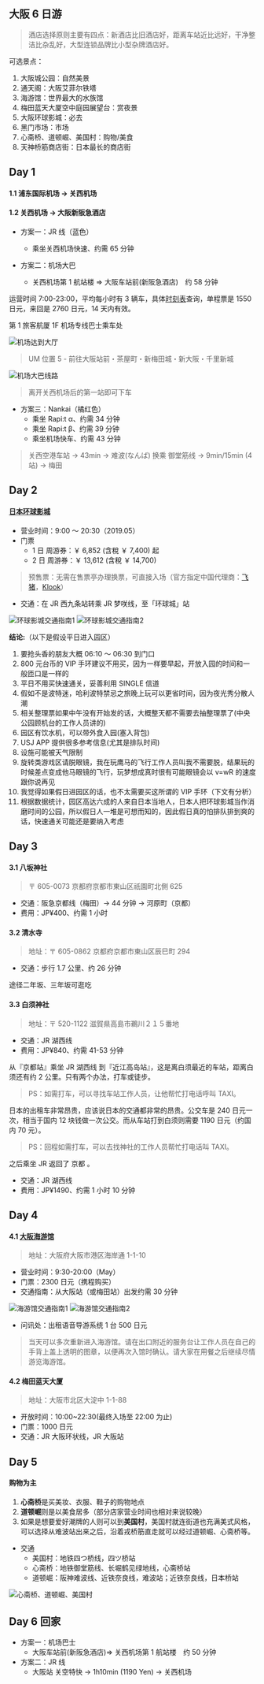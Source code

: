 ## 大阪 6 日游

> 酒店选择原则主要有四点：新酒店比旧酒店好，距离车站近比远好，干净整洁比杂乱好，大型连锁品牌比小型杂牌酒店好。

可选景点：

1. 大阪城公园：自然美景
2. 通天阁：大阪艾菲尔铁塔
3. 海游馆：世界最大的水族馆
4. 梅田蓝天大厦空中庭园展望台：赏夜景
5. 大阪环球影城：必去
6. 黑门市场：市场
7. 心斋桥、道顿崛、美国村：购物/美食
8. 天神桥筋商店街：日本最长的商店街

## Day 1

#### 1.1 浦东国际机场 -> 关西机场

#### 1.2 关西机场 -> 大阪新阪急酒店

- 方案一：JR 线（蓝色）

  - 乘坐关西机场快速、约需 65 分钟

- 方案二：机场大巴

  - 关西机场第 1 航站楼 ⇒ 大阪车站前(新阪急酒店)　约 58 分钟

运营时间 7:00-23:00，平均每小时有 3 辆车，具体[时刻表](http://www.kate.co.jp/timetable/detail/UM)查询，单程票是 1550 日元，来回是 2760 日元，14 天内有效。

第 1 旅客航厦 1F 机场专线巴士乘车处

![机场达到大厅](traffic/airport-map-1f.gif)

> UM 位置 5 - 前往大阪站前・茶屋町・新梅田城・新大阪・千里新城

![机场大巴线路](traffic/airport-bus-line.png)

> 离开关西机场后的第一站即可下车

- 方案三：Nankai（橘红色）
  - 乘坐 Rapi:t α、约需 34 分钟
  - 乘坐 Rapi:t β、约需 39 分钟
  - 乘坐机场快车、约需 43 分钟

> 关西空港车站 -> 43min -> 难波(なんば) 换乘 御堂筋线 -> 9min/15min (4 站) -> 梅田

## Day 2

#### [日本环球影城](https://www.usj.co.jp/)

- 营业时间：9:00 〜 20:30（2019.05）
- 门票
  - 1 日 周游券：￥ 6,852 (含稅 ￥ 7,400) 起
  - 2 日 周游券：￥ 13,612 (含稅 ￥ 14,700)

> 预售票：无需在售票亭办理换票，可直接入场（官方指定中国代理商：[飞猪](https://universalstudiosjapan.fliggy.com/)，[Klook](https://www.klook.com/zh-CN/activity/835-universal-studios-japan-ticket-osaka/)）

- 交通：在 JR 西九条站转乘 JR 梦咲线，至「环球城」站

![环球影城交通指南1](traffic/usj-1.gif)
![环球影城交通指南2](traffic/usj-2.gif)

**结论:**（以下是假设平日进入园区）

1. 要抢头香的朋友大概 06:10 ～ 06:30 到门口
2. 800 元台币的 VIP 手环建议不用买，因为一样要早起，开放入园的时间和一般匝口是一样的
3. 平日不用买快速通关，妥善利用 SINGLE 信道
4. 假如不是波特迷，哈利波特禁忌之旅晚上玩可以更省时间，因为夜光秀分散人潮
5. 相关整理票如果中午没有开始发的话，大概整天都不需要去抽整理票了(中央公园顾机台的工作人员讲的)
6. 园区有饮水机，可以带外食入园(塞入背包)
7. USJ APP 提供很多参考信息(尤其是排队时间)
8. 设施可能被天气限制
9. 旋转类游戏区请脱眼镜，我在玩鹰马的飞行工作人员叫我不需要脱，结果玩的时候差点变成他马眼镜的飞行，玩梦想成真时很有可能眼镜会以 v=wR 的速度跟你说再见
10. 我觉得如果假日进园区的话，也不太需要买这所谓的 VIP 手环（下文有分析）
11. 根据数据统计，园区高达六成的人来自日本当地人，日本人把环球影城当作消磨时间的公园，所以假日人一堆是可想而知的，因此假日真的怕排队排到爽的话，快速通关可能还是要纳入考虑

## Day 3

#### 3.1 八坂神社

> 〒 605-0073 京都府京都市東山区祇園町北側 625

- 交通：阪急京都线（梅田）-> 44 分钟 -> 河原町（京都）
- 费用：JP¥400、约需 1 小时

#### 3.2 清水寺

> 地址：〒 605-0862 京都府京都市東山区辰巳町 294

- 交通：步行 1.7 公里、约 26 分钟

途径二年坂、三年坂可逛吃

#### 3.3 白须神社

> 地址：〒 520-1122 滋賀県高島市鵜川２１５番地

- 交通：JR 湖西线
- 费用：JP¥840、约需 41-53 分钟

从『京都站』乘坐 JR 湖西线 到『近江高岛站』，这是离白须最近的车站，距离白须还有约 2 公里。只有两个办法，打车或徒步。

> PS：如需打车，可以寻找车站工作人员，让他帮忙打电话呼叫 TAXI。

日本的出租车非常昂贵，应该说日本的交通都非常的昂贵。公交车是 240 日元一次，相当于国内 12 块钱做一次公交。而从车站打到白须则需要 1190 日元（约国内 70 元）。

> PS：回程如需打车，可以去找神社的工作人员帮忙打电话叫 TAXI。

之后乘坐 JR 返回了 京都 。

- 交通：JR 湖西线
- 费用：JP¥1490、约需 1 小时 10 分钟

## Day 4

#### 4.1 [大阪海游馆](https://www.kaiyukan.com/)

> 地址：大阪府大阪市港区海岸通 1-1-10

- 营业时间：9:30-20:00（May）
- 门票：2300 日元（携程购买）
- 交通指南：从大阪站（或梅田站）出发约需 30 分钟

![海游馆交通指南1](traffic/kaiyukan-1.png)
![海游馆交通指南2](traffic/kaiyukan-2.png)

- 问讯处：出租语音导游系统 1 台 500 日元

> 当天可以多次重新进入海游馆。请在出口附近的服务台让工作人员在自己的手背上盖上透明的图章，以便再次入馆时确认。请大家在用餐之后继续尽情游览海游馆。

#### 4.2 梅田蓝天大厦

> 地址：大阪市北区大淀中 1-1-88

- 开放时间：10:00~22:30(最终入场至 22:00 为止)
- 门票：1000 日元
- 交通：JR 大阪环状线，JR 大阪站

## Day 5

#### 购物为主

1. **心斋桥**是买美妆、衣服、鞋子的购物地点
2. **道顿崛**则是以美食居多（部分店家营业时间也相对来说较晚）
3. 如果是想要爱好潮牌的人则可以到**美国村**，美国村就连街道也充满美式风格，可以选择从难波站出来之后，沿着戎桥筋直走就可以经过道顿崛、心斋桥等。

- 交通
  - 美国村：地铁四つ桥线，四ツ桥站
  - 心斋桥：地铁御堂筋线、长堀鹤见绿地线，心斋桥站
  - 道顿崛：阪神难波线、近铁奈良线，难波站；近铁奈良线，日本桥站

![心斋桥、道顿崛、美国村](traffic/shopping-map.png)

## Day 6 回家

- 方案一：机场巴士
  - 大阪车站前(新阪急酒店)⇒ 关西机场第 1 航站楼　约 50 分钟
- 方案二：JR 线
  - 大阪站 关空特快 -> 1h10min (1190 Yen) -> 关西机场
